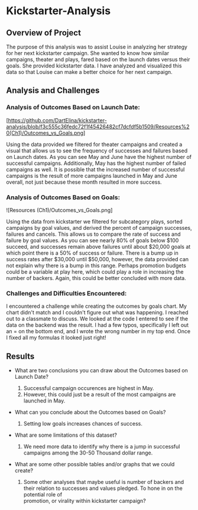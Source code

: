 # Kickstarter-Analysis

## Overview of Project

  The purpose of this analysis was to assist Louise in analyzing her strategy for her next kickstarter campaign. She wanted to know how similar campaigns, theater and plays, fared based on the launch dates versus their goals. She provided kickstarter data. I have analyzed and visualized this data so that Louise can make a better choice for her next campaign.

## Analysis and Challenges

### Analysis of Outcomes Based on Launch Date:

[https://github.com/DartElina/kickstarter-analysis/blob/f3c555c36fedc72f1f45426482cf7dcfdf5b1509/Resources%20(Ch1)/Outcomes_vs_Goals.png]

Using the data provided we filtered for theater campaigns and created a visual that allows us to see the frequency of successes and failures based on Launch dates. As you can see May and June have the highest number of successful campaigns. Additionally, May has the highest number of failed campaigns as well. It is possible that the increased number of successful campaigns is the result of more campaigns launched in May and June overall, not just because these month resulted in more success. 

### Analysis of Outcomes Based on Goals:
![Resources (Ch1)/Outcomes_vs_Goals.png]

  Using the data from kickstarter we filtered for subcategory plays, sorted campaigns by goal values, and derived the percent of campaign successes, failures and cancels. This allows us to compare the rate of success and failure by goal values. As you can see nearly 80% of goals below $100 succeed, and successes remain above failures until about $20,000 goals at which point there is a 50% of success or failure. There is a bump up in success rates after $30,000 until $50,000, however, the data provided can not explain why there is a bump in this range. Perhaps promotion budgets could be a variable at play here, which could play a role in increasing the number of backers. Again, this could be better concluded with more data.  

### Challenges and Difficulties Encountered:

  I encountered a challenge while creating the outcomes by goals chart. My chart didn't match and I couldn't figure out what was happening. I reached out to a classmate to discuss. We looked at the code I entered to see if the data on the backend was the result. I had a few typos, specifically I left out an = on the bottom end, and I wrote the wrong number in my top end. Once I fixed all my formulas it looked just right! 

## Results

- What are two conclusions you can draw about the Outcomes based on Launch Date? 
  1. Successful campaign occurences are highest in May.
  2. However, this could just be a result of the most campaigns are launched in May. 

- What can you conclude about the Outcomes based on Goals?
  1. Setting low goals increases chances of success. 

- What are some limitations of this dataset?
  1. We need more data to identify why there is a jump in successful campaigns among the 30-50 Thousand dollar range.

- What are some other possible tables and/or graphs that we could create?
  1. Some other analyses that maybe useful is number of backers and their relation to successes and values pledged. To hone in on the potential role of  
  promotion, or virality within kickstarter campaign?
